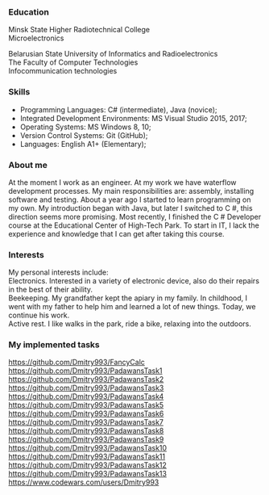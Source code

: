 ### Education

Minsk State Higher Radiotechnical College  
Microelectronics

Belarusian State University of Informatics and Radioelectronics  
The Faculty of Computer Technologies  
Infocommunication technologies

### Skills

* Programming Languages: C# (intermediate), Java (novice);  
* Integrated Development Environments: MS Visual Studio 2015, 2017;  
* Operating Systems: MS Windows 8, 10;  
* Version Control Systems: Git (GitHub);  
* Languages: English A1+ (Elementary);

### About me

At the moment I work as an engineer. At my work we have waterflow development processes. My main responsibilities are: assembly, installing software and testing. About a year ago I started to learn programming on my own. My introduction began with Java, but later I switched to C #, this direction seems more promising. Most recently, I finished the C # Developer course at the Educational Center of High-Tech Park. To start in IT, I lack the experience and knowledge that I can get after taking this course.

### Interests

My personal interests include:  
Electronics. Interested in a variety of electronic device, also do their repairs in the best of their ability.  
Beekeeping. My grandfather kept the apiary in my family. In childhood, I went with my father to help him and learned a lot of new things. Today, we continue his work.  
Active rest. I like walks in the park, ride a bike, relaxing into the outdoors.

### My implemented tasks

https://github.com/Dmitry993/FancyCalc  
https://github.com/Dmitry993/PadawansTask1  
https://github.com/Dmitry993/PadawansTask2  
https://github.com/Dmitry993/PadawansTask3  
https://github.com/Dmitry993/PadawansTask4  
https://github.com/Dmitry993/PadawansTask5  
https://github.com/Dmitry993/PadawansTask6  
https://github.com/Dmitry993/PadawansTask7  
https://github.com/Dmitry993/PadawansTask8  
https://github.com/Dmitry993/PadawansTask9  
https://github.com/Dmitry993/PadawansTask10  
https://github.com/Dmitry993/PadawansTask11  
https://github.com/Dmitry993/PadawansTask12  
https://github.com/Dmitry993/PadawansTask13  
https://www.codewars.com/users/Dmitry993

